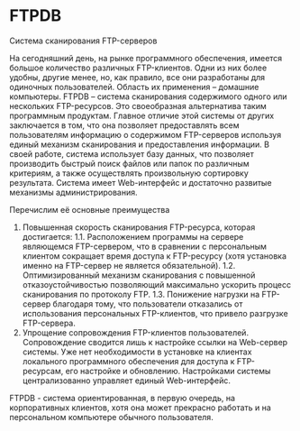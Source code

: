 # FTPDB
Система сканирования FTP-серверов

На сегодняшний день, на рынке программного обеспечения, имеется большое количество различных FTP-клиентов. Одни из них более удобны, другие менее, но, как правило, все они разработаны для одиночных пользователей. Область их применения – домашние компьютеры. 
FTPDB – система сканирования содержимого одного или нескольких FTP-ресурсов. Это своеобразная альтернатива таким программным продуктам. Главное отличие этой системы от других заключается в том, что она позволяет предоставлять всем пользователям информацию о содержимом FTP-серверов используя единый механизм сканирования и предоставления информации. В своей работе, система использует базу данных, что позволяет производить быстрый поиск файлов или папок по различным критериям, а также осуществлять произвольную сортировку результата. Система имеет Web-интерфейс и достаточно развитые механизмы администрирования.

Перечислим её основные преимущества

1. Повышенная скорость сканирования FTP-ресурса, которая достигается:
1.1. Расположением программы на сервере являющемся FTP-сервером, что в сравнении с персональным клиентом сокращает время доступа к FTP-ресурсу (хотя установка именно на FTP-сервер не является обязательной).
1.2. Оптимизированный механизм сканирования с повышенной отказоустойчивостью позволяющий максимально ускорить процесс сканирования по протоколу FTP.
1.3. Понижение нагрузки на FTP-сервер благодаря тому, что пользователи отказались от использования персональных FTP-клиентов, что привело разгрузке FTP-сервера.
2. Упрощение сопровождения FTP-клиентов пользователей. Сопровождение сводится лишь к настройке ссылки на Web-сервер системы. Уже нет необходимости в установке на клиентах локального программного обеспечения для доступа к FTP-ресурсам, его настройке и обновлению. Настройками системы централизованно управляет единый Web-интерфейс.

FTPDB - система ориентированная, в первую очередь, на корпоративных клиентов, хотя она может прекрасно работать и на персональном компьютере обычного пользователя.

